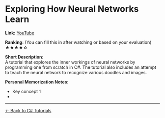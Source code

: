 # Exploring How Neural Networks Learn

**Link:** [YouTube](https://www.youtube.com/watch?v=hfMk-kjRv4c)

**Ranking:** (You can fill this in after watching or based on your evaluation) ★★★★☆

**Short Description:**  
A tutorial that explores the inner workings of neural networks by programming one from scratch in C#. The tutorial also includes an attempt to teach the neural network to recognize various doodles and images.

**Personal Memorization Notes:**  

- Key concept 1
- 

---

[← Back to C# Tutorials](./)
